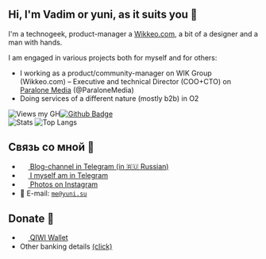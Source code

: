 ## Hi, I'm Vadim or yuni, as it suits you 👋
I'm a technogeek, product-manager a <a href="https://wikkeo.com">Wikkeo.com</a>, a bit of a designer and a man with hands.<br>

I am engaged in various projects both for myself and for others:
- I working as a product/community-manager on WIK Group (Wikkeo.com)
– Executive and technical Director (COO+CTO) on <a href="https://paralone.media">Paralone Media</a> (@ParaloneMedia)
- Doing services of a different nature (mostly b2b) in O2

![Views my GH](https://gpvc.arturio.dev/itsyuni)[![Github Badge](https://img.shields.io/badge/-itsyuni-grey?style=flat&logo=github&logoColor=white&link=https://github.com/itsyuni/)](https://www.github.com/itsyuni/)<br>![Stats](https://github-readme-stats.vercel.app/api?username=itsyuni&show_icons=true) ![Top Langs](https://github-readme-stats.vercel.app/api/top-langs/?username=itsyuni&layout=compact) 

## Связь со мной 💭
- <a href="https://t.me/vadimyuni"><img src="https://upload.wikimedia.org/wikipedia/commons/thumb/8/82/Telegram_logo.svg/768px-Telegram_logo.svg.png" width=16 height=16 align="center" /> Blog-channel in Telegram (in 🇷🇺 Russian)</a>
- <a href="https://t.me/etoyuni"><img src="https://upload.wikimedia.org/wikipedia/commons/thumb/8/82/Telegram_logo.svg/768px-Telegram_logo.svg.png" width=16 height=16 align="center" /> I myself am in Telegram</a>
- <a href="https://instagram.com/etoyuni"><img src="https://upload.wikimedia.org/wikipedia/commons/thumb/e/e7/Instagram_logo_2016.svg/768px-Instagram_logo_2016.svg.png" width=16 height=16 align="center" /> Photos on Instagram</a>
- 📩 E-mail: <a href="mailto:me@yuni.su">`me@yuni.su`</a>

## Donate 💸
- <a href="https://qiwi.com/n/ETOYUNI"><img src="https://static.qiwi.com/img/providers/300x300/qiwi.png" width=16 height=16 align="center" /> QIWI Wallet</a>
- Other banking details <a href="https://t.me/yunidonate">(click)</a>
